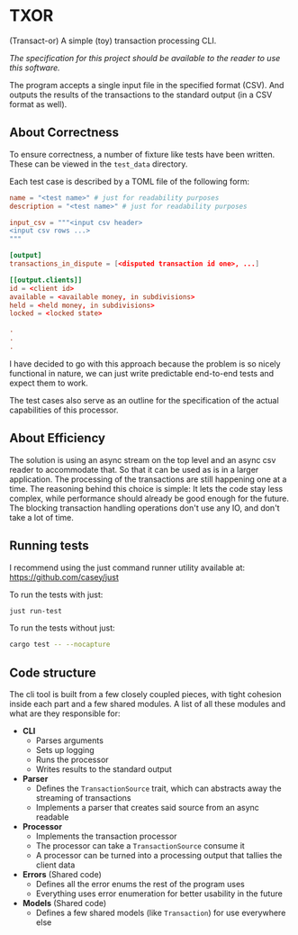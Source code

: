 # TXOR
(Transact-or) A simple (toy) transaction processing CLI.

*The specification for this project should be available to the reader to use this software.*

The program accepts a single input file in the specified format (CSV).
And outputs the results of the transactions to the standard output (in a CSV format as well).

## About Correctness
To ensure correctness, a number of fixture like tests have been written.
These can be viewed in the `test_data` directory.

Each test case is described by a TOML file of the following form:
```toml
name = "<test name>" # just for readability purposes
description = "<test name>" # just for readability purposes

input_csv = """<input csv header>
<input csv rows ...>
"""

[output]
transactions_in_dispute = [<disputed transaction id one>, ...]

[[output.clients]]
id = <client id>
available = <available money, in subdivisions>
held = <held money, in subdivisions>
locked = <locked state>

.
.
.
```
I have decided to go with this approach because the problem is so nicely functional in nature, we can just write predictable end-to-end tests and expect them to work.

The test cases also serve as an outline for the specification of the actual capabilities of this processor.

## About Efficiency
The solution is using an async stream on the top level and an async csv reader to accommodate that.
So that it can be used as is in a larger application.
The processing of the transactions are still happening one at a time.
The reasoning behind this choice is simple: It lets the code stay less complex, while performance should already be good enough for the future.
The blocking transaction handling operations don't use any IO, and don't take a lot of time.

## Running tests
I recommend using the just command runner utility available at: https://github.com/casey/just

To run the tests with just:
```bash 
just run-test
```

To run the tests without just:
```bash 
cargo test -- --nocapture
```

## Code structure
The cli tool is built from a few closely coupled pieces, with tight cohesion inside each part and a few shared modules.
A list of all these modules and what are they responsible for:
- **CLI**
  - Parses arguments
  - Sets up logging
  - Runs the processor
  - Writes results to the standard output
- **Parser**
  - Defines the `TransactionSource` trait, which can abstracts away the streaming of transactions
  - Implements a parser that creates said source from an async readable
- **Processor**
  - Implements the transaction processor
  - The processor can take a `TransactionSource` consume it
  - A processor can be turned into a processing output that tallies the client data
- **Errors** (Shared code)
  - Defines all the error enums the rest of the program uses
  - Everything uses error enumeration for better usability in the future
- **Models** (Shared code)
  - Defines a few shared models (like `Transaction`) for use everywhere else
